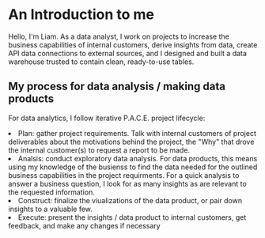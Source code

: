 # An Introduction to me

Hello, I'm Liam.  As a data analyst, I work on projects to increase the business capabilities of internal customers, derive insights from data, create API data connections to external sources, and I designed and built a data warehouse trusted to contain clean, ready-to-use tables.  

## My process for data analysis / making data products
For data analytics, I follow iterative P.A.C.E. project lifecycle:
<oi>
  <li>Plan: gather project requirements.  Talk with internal customers of project deliverables about the motivations behind the project, the "Why" that drove the internal customer(s) to request a report to be  made.</li>
  <li>Analsis: conduct exploratory data analysis.  For data products, this means using my knowledge of the busienss to find the data needed for the outlined business capabilities in the project requirments. 
For a quick analysis to answer a business question, I look for as many insights as are relevant to the requested information.</li>
  <li>Construct: finalize the viualizations of the data product, or pair down insights to a valuable few.</il>
  <li>Execute: present the insights / data product to internal customers, get feedback, and make any changes if necessary</li>
</oi>

